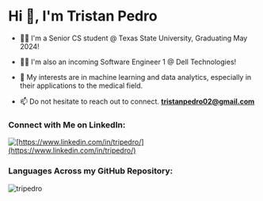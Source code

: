 <h1>Hi 👋, I'm Tristan Pedro</h1>

- 🧑‍🎓 I'm a Senior CS student @ Texas State University, Graduating May 2024!
  
- 🧑‍💻 I'm also an incoming Software Engineer 1 @ Dell Technologies!

- 👀 My interests are in machine learning and data analytics, especially in their applications to the medical field.

- 📫 Do not hesitate to reach out to connect. **tristanpedro02@gmail.com**

<h3 align="left">Connect with Me on LinkedIn:</h3>
<p align="left">
<a href="https://www.linkedin.com/in/tripedro/" target="blank"><img align="center" src="https://raw.githubusercontent.com/rahuldkjain/github-profile-readme-generator/master/src/images/icons/Social/linked-in-alt.svg" alt="[https://www.linkedin.com/in/tripedro/](https://www.linkedin.com/in/tripedro/)" height="30" width="40" /></a>
</p>

<h3 align="left">Languages Across my GitHub Repository:</h3>


<p><img align="left" src="https://github-readme-stats.vercel.app/api/top-langs?username=tripedro&show_icons=true&locale=en&layout=compact&theme=transparent&hide_progress=true" alt="tripedro" /></p>

<!--- 📄 Know about my experiences [Resume](LINK)>

<!---<p align="left"> <a href="https://www.w3schools.com/cpp/" target="_blank" rel="noreferrer"> 
<img src="https://raw.githubusercontent.com/devicons/devicon/master/icons/python/python-original.svg" alt="python" width="40" height="40"/> </a>
<img src="https://raw.githubusercontent.com/devicons/devicon/2ae2a900d2f041da66e950e4d48052658d850630/icons/pandas/pandas-original.svg" alt="pandas" width="40" height="40"/> </a> <a href="https://www.python.org" target="_blank" rel="noreferrer"> <a href="https://www.tensorflow.org" target="_blank" rel="noreferrer"> 
<img src="https://www.vectorlogo.zone/logos/tensorflow/tensorflow-icon.svg" alt="tensorflow" width="40" height="40"/> </a> </p>>

